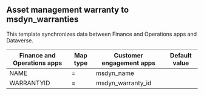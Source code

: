 ## Asset management warranty to msdyn_warranties

This template synchronizes data between Finance and Operations apps and Dataverse.

Finance and Operations apps | Map type | Customer engagement apps | Default value
---|---|---|---
NAME | = | msdyn_name | 
WARRANTYID | = | msdyn_warranty_id | 
